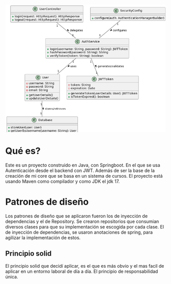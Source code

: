 ![](https://github.com/robertoo28/BackAppIngenieriaWeb/blob/main/Diagrama%20de%20clases.png)


# Qué es?
Este es un proyecto construido en Java, con Springboot. En el que se usa Autenticación desde el backend con JWT. Además de ser la base de la creación de mi core que se basa en un sistema de cursos. El proyecto está usando Maven como compilador y como JDK el jdk 17.

# Patrones de diseño
Los patrones de diseño que se aplicaron fueron los de inyección de dependencias y el de Repository. Se crearon repositorios que consumian diversos clases para que su implementación se escogida por cada clase. El de inyección de dependencias, se usaron anotaciones de spring, para agilizar la implementación de estos.

## Principio solid
El principio solid que decidí aplicar, es el que es más obvio y el mas facil de aplicar en un entorno laboral de día a día. El principio de responsabilidad única.
